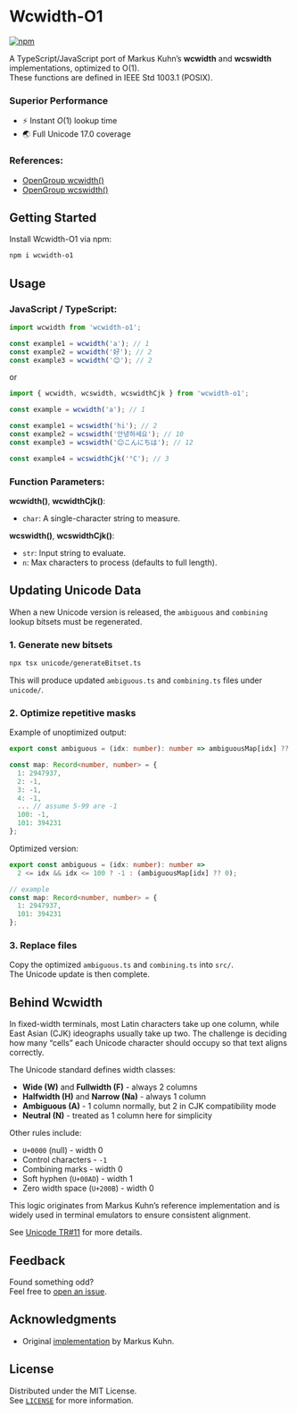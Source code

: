 # Wcwidth-O1

[![npm](https://img.shields.io/npm/v/wcwidth-o1.svg)](https://www.npmjs.com/package/wcwidth-o1)

A TypeScript/JavaScript port of Markus Kuhn’s **wcwidth** and **wcswidth** 
implementations, optimized to O(1).  
These functions are defined in IEEE Std 1003.1 (POSIX).

### Superior Performance
- ⚡️ Instant *O*(1) lookup time
- 🌏 Full Unicode 17.0 coverage

### References:
- [OpenGroup wcwidth()](http://www.opengroup.org/onlinepubs/007904975/functions/wcwidth.html)  
- [OpenGroup wcswidth()](http://www.opengroup.org/onlinepubs/007904975/functions/wcswidth.html)


## Getting Started

Install Wcwidth-O1 via npm:

```bash
npm i wcwidth-o1
```


## Usage

<h3>JavaScript / TypeScript:</h3>

```ts
import wcwidth from 'wcwidth-o1';

const example1 = wcwidth('a'); // 1
const example2 = wcwidth('好'); // 2
const example3 = wcwidth('😊'); // 2
```

or

```ts
import { wcwidth, wcswidth, wcswidthCjk } from 'wcwidth-o1';

const example = wcwidth('a'); // 1

const example1 = wcswidth('hi'); // 2
const example2 = wcswidth('안녕하세요'); // 10
const example3 = wcswidth('😊こんにちは'); // 12

const example4 = wcswidthCjk('°C'); // 3
```

### Function Parameters:

**wcwidth()**, **wcwidthCjk()**:
- `char`: A single-character string to measure.

**wcswidth()**, **wcswidthCjk()**:
- `str`: Input string to evaluate.
- `n`: Max characters to process (defaults to full length).


## Updating Unicode Data

When a new Unicode version is released, the `ambiguous` and `combining` lookup bitsets must be regenerated.

### 1. Generate new bitsets

```bash
npx tsx unicode/generateBitset.ts
```

This will produce updated `ambiguous.ts` and `combining.ts` files under `unicode/`.

### 2. Optimize repetitive masks

Example of unoptimized output:

```ts
export const ambiguous = (idx: number): number => ambiguousMap[idx] ?? 0;

const map: Record<number, number> = {
  1: 2947937,
  2: -1,
  3: -1,
  4: -1,
  ... // assume 5-99 are -1
  100: -1,
  101: 394231
};
```

Optimized version:

```ts
export const ambiguous = (idx: number): number =>
  2 <= idx && idx <= 100 ? -1 : (ambiguousMap[idx] ?? 0);

// example
const map: Record<number, number> = {
  1: 2947937,
  101: 394231
};
```

### 3. Replace files

Copy the optimized `ambiguous.ts` and `combining.ts` into `src/`.  
The Unicode update is then complete.


## Behind Wcwidth

In fixed-width terminals, most Latin characters take up one column, while East 
Asian (CJK) ideographs usually take up two. The challenge is deciding how many 
“cells” each Unicode character should occupy so that text aligns correctly.

The Unicode standard defines width classes:
- **Wide (W)** and **Fullwidth (F)** - always 2 columns  
- **Halfwidth (H)** and **Narrow (Na)** - always 1 column  
- **Ambiguous (A)** - 1 column normally, but 2 in CJK compatibility mode  
- **Neutral (N)** - treated as 1 column here for simplicity  

Other rules include:
- `U+0000` (null) - width 0  
- Control characters - `-1`  
- Combining marks - width 0  
- Soft hyphen (`U+00AD`) - width 1  
- Zero width space (`U+200B`) - width 0  

This logic originates from Markus Kuhn’s reference implementation and is widely 
used in terminal emulators to ensure consistent alignment.

See [Unicode TR#11](http://www.unicode.org/unicode/reports/tr11/) for more details.


## Feedback

Found something odd?  
Feel free to [open an issue](https://github.com/dawsonhuang0/Wcwidth-O1/issues).


## Acknowledgments

- Original [implementation](http://www.cl.cam.ac.uk/~mgk25/ucs/wcwidth.c) by Markus Kuhn. 

## License

Distributed under the MIT License.  
See [`LICENSE`](LICENSE) for more information.
